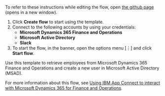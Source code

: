 To refer to these instructions while editing the flow, open [the github page](https://github.com/ot4i/app-connect-templates/blob/master/resources/markdown/Retrieve%20employees%20from%20Microsoft%20Dynamics%20365%20for%20Finance%20and%20Operations%20and%20create%20users%20in%20Microsoft%20Active%20Directory_instructions.md) (opens in a new window).

1. Click **Create flow** to start using the template.
2. Connect to the following accounts by using your credentials:
   - **Microsoft Dynamics 365 Finance and Operations** 
   - **Microsoft Active Directory**
   - **Slack**
3. To start the flow, in the banner, open the options menu [⋮] and click **Start flow**.

Use this template to retrieve employees from Microsoft Dynamics 365 Finance and Operations and create a new user in Microsoft Active Directory (MSAD).

For more information about this flow, see [Using IBM App Connect to interact with Microsoft Dynamics 365 for Finance and Operations](https://community.ibm.com/community/user/integration/viewdocument/using-ibm-app-connect-to-interact-w-4).
